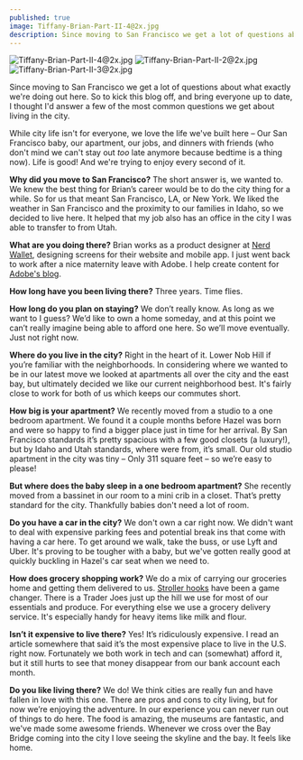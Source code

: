 ```yaml
---
published: true
image: Tiffany-Brian-Part-II-4@2x.jpg
description: Since moving to San Francisco we get a lot of questions about what exactly we're doing out here. So to kick this blog off, and bring everyone up to date, I thought I'd answer a few of the most common questions we get about living in the city.
---
```


![Tiffany-Brian-Part-II-4@2x.jpg]({{site.baseurl}}/img/Tiffany-Brian-Part-II-4@2x.jpg)
![Tiffany-Brian-Part-II-2@2x.jpg]({{site.baseurl}}/img/Tiffany-Brian-Part-II-2@2x.jpg)
![Tiffany-Brian-Part-II-3@2x.jpg]({{site.baseurl}}/img/Tiffany-Brian-Part-II-3@2x.jpg)

Since moving to San Francisco we get a lot of questions about what exactly we're doing out here. So to kick this blog off, and bring everyone up to date, I thought I'd answer a few of the most common questions we get about living in the city.
<!--more-->


While city life isn't for everyone, we love the life we've built here – Our San Francisco baby, our apartment, our jobs, and dinners with friends (who don't mind we can't stay out _too_ late anymore because bedtime is a thing now). Life is good! And we're trying to enjoy every second of it.

**Why did you move to San Francisco?** The short answer is, we wanted to. We knew the best thing for Brian’s career would be to do the city thing for a while. So for us that meant San Francisco, LA, or New York. We liked the weather in San Francisco and the proximity to our families in Idaho, so we decided to live here. It helped that my job also has an office in the city I was able to transfer to from Utah.

**What are you doing there?** Brian works as a product designer at [Nerd Wallet](https://www.nerdwallet.com/), designing screens for their website and mobile app. I just went back to work after a nice maternity leave with Adobe. I help create content for [Adobe's blog](https://theblog.adobe.com/).

**How long have you been living there?** Three years. Time flies.

**How long do you plan on staying?** We don’t really know. As long as we want to I guess? We’d like to own a home someday, and at this point we can’t really imagine being able to afford one here. So we’ll move eventually. Just not right now.

**Where do you live in the city?** Right in the heart of it. Lower Nob Hill if you’re familiar with the neighborhoods. In considering where we wanted to be in our latest move we looked at apartments all over the city and the east bay, but ultimately decided we like our current neighborhood best. It's fairly close to work for both of us which keeps our commutes short.

**How big is your apartment?** We recently moved from a studio to a one bedroom apartment. We found it a couple months before Hazel was born and were so happy to find a bigger place just in time for her arrival. By San Francisco standards it’s pretty spacious with a few good closets (a luxury!), but by Idaho and Utah standards, where were from, it’s small. Our old studio apartment in the city was tiny – Only 311 square feet – so we’re easy to please!

**But where does the baby sleep in a one bedroom apartment?** She recently moved from a bassinet in our room to a mini crib in a closet. That’s pretty standard for the city. Thankfully babies don't need a lot of room.

**Do you have a car in the city?** We don't own a car right now. We didn't want to deal with expensive parking fees and potential break ins that come with having a car here. To get around we walk, take the buss, or use Lyft and Uber. It's proving to be tougher with a baby, but we've gotten really good at quickly buckling in Hazel's car seat when we need to.

**How does grocery shopping work?** We do a mix of carrying our groceries home and getting them delivered to us. [Stroller hooks](https://www.amazon.com/Think-King-Stroller-Wheelchair-Rollator/dp/B002MXP3SM/ref=sr_1_7_s_it?s=baby-products&ie=UTF8&qid=1514784564&sr=1-7&keywords=stroller+hooks) have been a game changer. There is a Trader Joes just up the hill we use for most of our essentials and produce. For everything else we use a grocery delivery service. It's especially handy for heavy items like milk and flour.

**Isn’t it expensive to live there?** Yes! It’s ridiculously expensive. I read an article somewhere that said it’s the most expensive place to live in the U.S. right now. Fortunately we both work in tech and can (somewhat) afford it, but it still hurts to see that money disappear from our bank account each month.

**Do you like living there?** We do! We think cities are really fun and have fallen in love with this one. There are pros and cons to city living, but for now we’re enjoying the adventure. In our experience you can never run out of things to do here. The food is amazing, the museums are fantastic, and we've made some awesome friends. Whenever we cross over the Bay Bridge coming into the city I love seeing the skyline and the bay. It feels like home.
